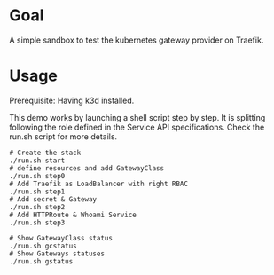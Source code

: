 # Goal

A simple sandbox to test the kubernetes gateway provider on Traefik.

# Usage

Prerequisite: Having k3d installed.

This demo works by launching a shell script step by step.
It is splitting following the role defined in the Service API specifications.
Check the run.sh script for more details.

```shell script
# Create the stack
./run.sh start
# define resources and add GatewayClass
./run.sh step0
# Add Traefik as LoadBalancer with right RBAC
./run.sh step1
# Add secret & Gateway
./run.sh step2
# Add HTTPRoute & Whoami Service
./run.sh step3

# Show GatewayClass status 
./run.sh gcstatus
# Show Gateways statuses 
./run.sh gstatus
```
